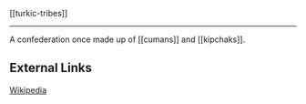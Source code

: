 [[turkic-tribes]]

---

A confederation once made up of [[cumans]] and [[kipchaks]].

## External Links
[Wikipedia](https://en.wikipedia.org/wiki/Cumania)
